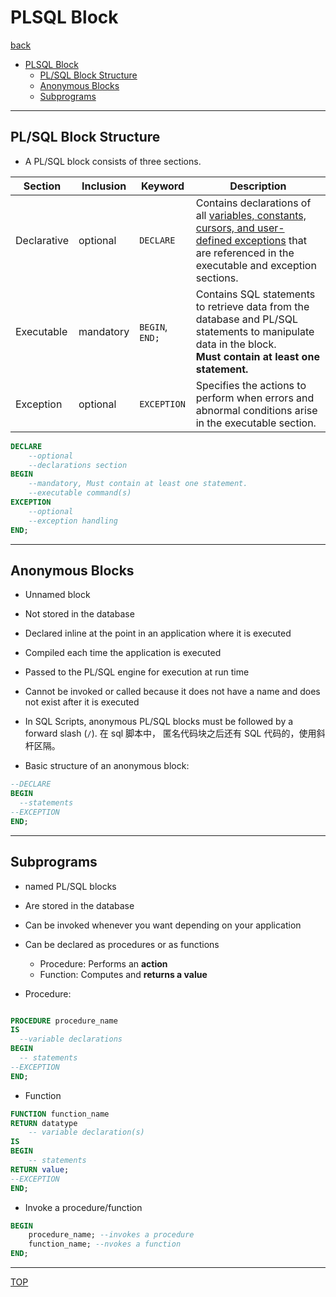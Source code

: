 # PLSQL Block

[back](../index.md)

- [PLSQL Block](#plsql-block)
  - [PL/SQL Block Structure](#plsql-block-structure)
  - [Anonymous Blocks](#anonymous-blocks)
  - [Subprograms](#subprograms)

---

## PL/SQL Block Structure

- A PL/SQL block consists of three sections.

| Section     | Inclusion | Keyword         | Description                                                                                                                                                    |
| ----------- | --------- | --------------- | -------------------------------------------------------------------------------------------------------------------------------------------------------------- |
| Declarative | optional  | `DECLARE`       | Contains declarations of all <u>variables, constants, cursors, and user-defined exceptions</u> that are referenced in the executable and exception sections.   |
| Executable  | mandatory | `BEGIN`, `END;` | Contains SQL statements to retrieve data from the database and PL/SQL statements to manipulate data in the block. <br>**Must contain at least one statement.** |
| Exception   | optional  | `EXCEPTION`     | Specifies the actions to perform when errors and abnormal conditions arise in the executable section.                                                          |

```sql
DECLARE
    --optional
    --declarations section
BEGIN
    --mandatory, Must contain at least one statement.
    --executable command(s)
EXCEPTION
    --optional
    --exception handling
END;

```

---

## Anonymous Blocks

- Unnamed block
- Not stored in the database
- Declared inline at the point in an application where it is executed
- Compiled each time the application is executed
- Passed to the PL/SQL engine for execution at run time
- Cannot be invoked or called because it does not have a name and does not exist after it is executed

- In SQL Scripts, anonymous PL/SQL blocks must be followed by a forward slash (`/`). 在 sql 脚本中， 匿名代码块之后还有 SQL 代码的，使用斜杆区隔。

- Basic structure of an anonymous block:

```sql
--DECLARE
BEGIN
  --statements
--EXCEPTION
END;

```

---

## Subprograms

- named PL/SQL blocks
- Are stored in the database
- Can be invoked whenever you want depending on your application
- Can be declared as procedures or as functions

  - Procedure: Performs an **action**
  - Function: Computes and **returns a value**

- Procedure:

```sql

PROCEDURE procedure_name
IS
  --variable declarations
BEGIN
  -- statements
--EXCEPTION
END;

```

- Function

```sql
FUNCTION function_name
RETURN datatype
    -- variable declaration(s)
IS
BEGIN
    -- statements
RETURN value;
--EXCEPTION
END;
```

- Invoke a procedure/function

```sql
BEGIN
    procedure_name; --invokes a procedure
    function_name; --nvokes a function
END;

```

---

[TOP](#plsql-block)
